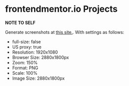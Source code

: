 # frontendmentor.io Projects

**NOTE TO SELF**

Generate screenshots at [this site.](https://www.site-shot.com/). With settings as follows:
- full-size: false
- US proxy: true
- Resolution: 1920x1080
- Browser Size: 2880x1800px
- Zoom: 150%
- Format: PNG
- Scale: 100%
- Image Size: 2880x1800px